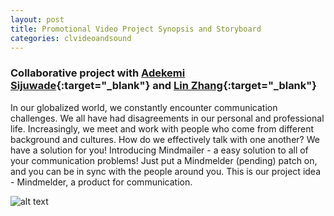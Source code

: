 ```yaml
---
layout: post
title: Promotional Video Project Synopsis and Storyboard
categories: clvideoandsound
---
```


### Collaborative project with [Adekemi Sijuwade](http://adekemi.itp.afrikatoday.com){:target="_blank"} and [Lin Zhang](https://linzhangcs.github.io){:target="_blank"} ###
In our globalized world, we constantly encounter communication challenges. We all have had disagreements in our personal and professional life. Increasingly, we meet and work with people who come from different background and cultures. How do we effectively talk with one another? We have a solution for you! Introducing Mindmailer - a easy solution to all of your communication problems! Just put a Mindmelder (pending) patch on, and you can be in sync with the people around you. 
This is our project idea - Mindmelder, a product for communication. 

![alt text](https://raw.githubusercontent.com/jirrian/jirrian.github.io/master/images/clsvideoandsound/storyboard.jpg)